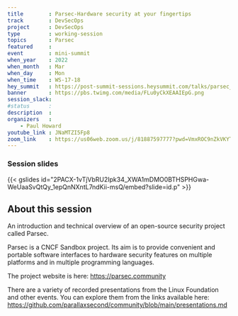 ```yaml
---
title        : Parsec-Hardware security at your fingertips
track        : DevSecOps
project      : DevSecOps
type         : working-session
topics       : Parsec
featured     :
event        : mini-summit
when_year    : 2022
when_month   : Mar
when_day     : Mon
when_time    : WS-17-18
hey_summit   : https://post-summit-sessions.heysummit.com/talks/parsec_hardware_security_at_your_fingertips/
banner       : https://pbs.twimg.com/media/FLu0yCkXEAAIEpG.png
session_slack:
#status      : 
description  :
organizers   :
    - Paul Howard       
youtube_link : JNaMTZI5Fp8
zoom_link    : https://us06web.zoom.us/j/81887597777?pwd=VmxROC9nZkVKYTE5UmM3SVZSbmIwUT09
---
```

### Session slides

{{< gslides id="2PACX-1vTjVbRU2Ipk34_XWA1mDMO0BTHSPHGwa-WeUaaSvQtQy_1epQnNXntL7ndKii-msQ/embed?slide=id.p" >}}
## About this session

An introduction and technical overview of an open-source security project called Parsec.

Parsec is a CNCF Sandbox project. Its aim is to provide convenient and portable software interfaces to hardware security features on multiple platforms and in multiple programming languages.

The project website is here: https://parsec.community

There are a variety of recorded presentations from the Linux Foundation and other events. You can explore them from the links available here: https://github.com/parallaxsecond/community/blob/main/presentations.md

